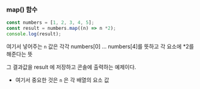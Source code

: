 ### map() 함수

```javascript
const numbers = [1, 2, 3, 4, 5];
const result = numbers.map((n) => n *2);
console.log(result);
```

여기서 넣어주는  `n` 값은 각각 numbers[0] ... numbers[4]를 뜻하고 각 요소에 *2를 해준다는 뜻

그 결과값을 result 에 저장하고 콘솔에 출력하는 예제이다.

- 여기서 중요한 것은 `n` 은 각 배열의 요소 값